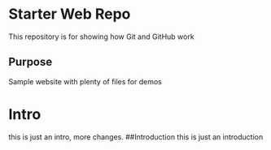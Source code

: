 # Starter Web Repo

This repository is for showing how Git and GitHub work

## Purpose

Sample website with plenty of files for demos
# Intro
this is just an intro, more changes.
##Introduction
this is just an introduction
